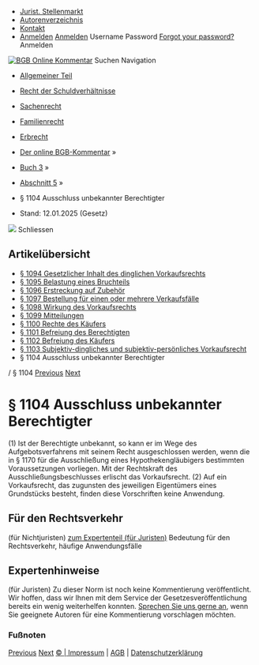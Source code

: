   * [Jurist. Stellenmarkt](https://bgb.kommentar.de/Buch-3/Abschnitt-5/</job-board> "Jurist. Stellenmarkt")
  * [Autorenverzeichnis](https://bgb.kommentar.de/Buch-3/Abschnitt-5/</Autorenverzeichnis> "Autorenverzeichnis")
  * [Kontakt](https://bgb.kommentar.de/Buch-3/Abschnitt-5/</Kontakt>)
  * [Anmelden](https://bgb.kommentar.de/Buch-3/Abschnitt-5/<#login> "show login form") [Anmelden](https://bgb.kommentar.de/Buch-3/Abschnitt-5/<#> "hide login form") Username Password
[Forgot your password?](https://bgb.kommentar.de/Buch-3/Abschnitt-5/</user/forgotpassword>) Anmelden 


[![BGB Online Kommentar](https://bgb.kommentar.de/extension/bgb/design/bgb/images/logo.png)](https://bgb.kommentar.de/Buch-3/Abschnitt-5/</> "BGB Online Kommentar")
Suchen
Navigation
  * [Allgemeiner Teil](https://bgb.kommentar.de/Buch-3/Abschnitt-5/</Buch-1>)
  * [Recht der Schuldverhältnisse](https://bgb.kommentar.de/Buch-3/Abschnitt-5/</Buch-2>)
  * [Sachenrecht](https://bgb.kommentar.de/Buch-3/Abschnitt-5/</Buch-3>)
  * [Familienrecht](https://bgb.kommentar.de/Buch-3/Abschnitt-5/</Buch-4>)
  * [Erbrecht](https://bgb.kommentar.de/Buch-3/Abschnitt-5/</Buch-5>)


  * [Der online BGB-Kommentar](https://bgb.kommentar.de/Buch-3/Abschnitt-5/</>) »
  * [Buch 3](https://bgb.kommentar.de/Buch-3/Abschnitt-5/</Buch-3>) »
  * [Abschnitt 5](https://bgb.kommentar.de/Buch-3/Abschnitt-5/</Buch-3/Abschnitt-5>) »
  * § 1104 Ausschluss unbekannter Berechtigter 
  * Stand: 12.01.2025 (Gesetz) 


![](https://vg01.met.vgwort.de/na/1c9909529ead4f509072c06d9081a7d5)
Schliessen 
## Artikelübersicht
  * [ § 1094 Gesetzlicher Inhalt des dinglichen Vorkaufsrechts ](https://bgb.kommentar.de/Buch-3/Abschnitt-5/</Buch-3/Abschnitt-5/Gesetzlicher-Inhalt-des-dinglichen-Vorkaufsrechts>)
  * [ § 1095 Belastung eines Bruchteils ](https://bgb.kommentar.de/Buch-3/Abschnitt-5/</Buch-3/Abschnitt-5/Belastung-eines-Bruchteils>)
  * [ § 1096 Erstreckung auf Zubehör ](https://bgb.kommentar.de/Buch-3/Abschnitt-5/</Buch-3/Abschnitt-5/Erstreckung-auf-Zubehoer>)
  * [ § 1097 Bestellung für einen oder mehrere Verkaufsfälle ](https://bgb.kommentar.de/Buch-3/Abschnitt-5/</Buch-3/Abschnitt-5/Bestellung-fuer-einen-oder-mehrere-Verkaufsfaelle>)
  * [ § 1098 Wirkung des Vorkaufsrechts ](https://bgb.kommentar.de/Buch-3/Abschnitt-5/</Buch-3/Abschnitt-5/Wirkung-des-Vorkaufsrechts>)
  * [ § 1099 Mitteilungen ](https://bgb.kommentar.de/Buch-3/Abschnitt-5/</Buch-3/Abschnitt-5/Mitteilungen>)
  * [ § 1100 Rechte des Käufers ](https://bgb.kommentar.de/Buch-3/Abschnitt-5/</Buch-3/Abschnitt-5/Rechte-des-Kaeufers>)
  * [ § 1101 Befreiung des Berechtigten ](https://bgb.kommentar.de/Buch-3/Abschnitt-5/</Buch-3/Abschnitt-5/Befreiung-des-Berechtigten>)
  * [ § 1102 Befreiung des Käufers ](https://bgb.kommentar.de/Buch-3/Abschnitt-5/</Buch-3/Abschnitt-5/Befreiung-des-Kaeufers>)
  * [ § 1103 Subjektiv-dingliches und subjektiv-persönliches Vorkaufsrecht ](https://bgb.kommentar.de/Buch-3/Abschnitt-5/</Buch-3/Abschnitt-5/Subjektiv-dingliches-und-subjektiv-persoenliches-Vorkaufsrecht>)
  * § 1104 Ausschluss unbekannter Berechtigter 


/ § 1104 
[Previous](https://bgb.kommentar.de/Buch-3/Abschnitt-5/</Buch-3/Abschnitt-5/Subjektiv-dingliches-und-subjektiv-persoenliches-Vorkaufsrecht> "§ 1103 Subjektiv-dingliches und subjektiv-persönliches Vorkaufsrecht") [Next](https://bgb.kommentar.de/Buch-3/Abschnitt-5/</Buch-3/Abschnitt-6/Gesetzlicher-Inhalt-der-Reallast> "§ 1105 Gesetzlicher Inhalt der Reallast")
# § 1104 Ausschluss unbekannter Berechtigter
(1) Ist der Berechtigte unbekannt, so kann er im Wege des Aufgebotsverfahrens mit seinem Recht ausgeschlossen werden, wenn die in § 1170 für die Ausschließung eines Hypothekengläubigers bestimmten Voraussetzungen vorliegen. Mit der Rechtskraft des Ausschließungsbeschlusses erlischt das Vorkaufsrecht.
(2) Auf ein Vorkaufsrecht, das zugunsten des jeweiligen Eigentümers eines Grundstücks besteht, finden diese Vorschriften keine Anwendung.
## Für den Rechtsverkehr 
(für Nichtjuristen)
[zum Expertenteil (für Juristen)](https://bgb.kommentar.de/Buch-3/Abschnitt-5/<#expertenhinweise>)
Bedeutung für den Rechtsverkehr, häufige Anwendungsfälle
## Expertenhinweise
(für Juristen)
Zu dieser Norm ist noch keine Kommentierung veröffentlicht. Wir hoffen, dass wir Ihnen mit dem Service der Gesetzesveröffentlichung bereits ein wenig weiterhelfen konnten. [Sprechen Sie uns gerne an](https://bgb.kommentar.de/Buch-3/Abschnitt-5/</Kontakt>), wenn Sie geeignete Autoren für eine Kommentierung vorschlagen möchten. 
### Fußnoten
[Previous](https://bgb.kommentar.de/Buch-3/Abschnitt-5/</Buch-3/Abschnitt-5/Subjektiv-dingliches-und-subjektiv-persoenliches-Vorkaufsrecht> "§ 1103 Subjektiv-dingliches und subjektiv-persönliches Vorkaufsrecht") [Next](https://bgb.kommentar.de/Buch-3/Abschnitt-5/</Buch-3/Abschnitt-6/Gesetzlicher-Inhalt-der-Reallast> "§ 1105 Gesetzlicher Inhalt der Reallast")
[© | Impressum](https://bgb.kommentar.de/Buch-3/Abschnitt-5/</Kontakt>) | [AGB](https://bgb.kommentar.de/Buch-3/Abschnitt-5/</AGB>) | [Datenschutzerklärung](https://bgb.kommentar.de/Buch-3/Abschnitt-5/</Datenschutzerklaerung-fuer-Leser>)
